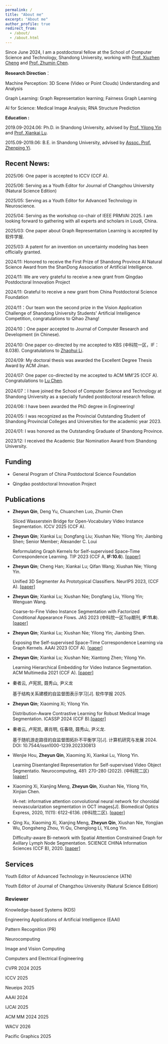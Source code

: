 ```yaml
---
permalink: /
title: "About me"
excerpt: "About me"
author_profile: true
redirect_from: 
  - /about/
  - /about.html
---
```


Since June 2024, I am a postdoctoral fellow at the School of Computer Science and Technology, Shandong University, working with [Prof. Xiuzhen Cheng](https://www.cs.sdu.edu.cn/info/1070/2796.htm) and [Prof. Zhumin Chen](https://ir.sdu.edu.cn/~zhuminchen/). 

**Research Direction**：

Machine Perception: 3D Scene (Video or Point Clouds) Understanding and Analysis

Graph Learning: Graph Representation learning; Fairness Graph Learning

AI for Science: Medical Image Analysis; RNA Structure Prediction


**Education :**

2019.09-2024.06: Ph.D. in Shandong University, advised by [Prof. Yilong Yin](https://faculty.sdu.edu.cn/ylyin) and [Prof. Xiankai Lu](https://faculty.sdu.edu.cn/luxiankai/zh_CN/index.htm).

2015.09-2019.06: B.E. in Shandong University, advised by [Assoc. Prof. Zhenping Yi](https://faculty.sdu.edu.cn/yizhenping/zh_CN/index.htm).

## Recent News:
2025/06: One paper is accepted to ICCV (CCF A).

2025/06: Serving as a Youth Editor for Journal of Changzhou University (Natural Science Edition)

2025/05: Serving as a Youth Editor for Advanced Technology in Neuroscience.

2025/04: Serving as the workshop co-chair of IEEE PRMVAI 2025. I am looking forward to gathering with all experts and scholars in Loudi, China.

2025/03: One paper about Graph Representation Learning is accepted by 软件学报. 

2025/03: A patent for an invention on uncertainty modeling has been officially granted.

2024/11: Honored to receive the First Prize of Shandong Province AI Natural Science Award from the ShanDong Association of Artificial Intelligence.

2024/11: We are very grateful to receive a new grant from Qingdao Postdoctoral Innovation Project 

2024/11: Grateful to receive a new grant from China Postdoctoral Science Foundation

2024/11：Our team won the second prize in the Vision Application Challenge of Shandong University Students' Artificial Intelligence Competition, congratulations to Qihao Zhang!

2024/10：One paper accepted to Journal of Computer Research and Development (in Chinese).

2024/10: One paper co-directed by me accepted to KBS (中科院一区，IF：8.038). Congratulations to [Zhaohui Li](https://time.sdu.edu.cn/info/1069/2059.htm).

2024/09: My doctoral thesis was awarded the Excellent Degree Thesis Award by ACM Jinan.

2024/07: One paper co-directed by me accepted to ACM MM'25 (CCF A). Congratulations to [Lu Chen](https://time.sdu.edu.cn/info/1069/2056.htm).

2024/07：I have joined the School of Computer Science and Technology at Shandong University as a specially funded postdoctoral research fellow.

2024/06: I have been awarded the PhD degree in Engineering!

2024/05: I was recognized as the Provincial Outstanding Student of Shandong Provincial Colleges and Universities for the academic year 2023.

2024/01: I was honored as the Outstanding Graduate of Shandong Province.

2023/12: I received the Academic Star Nomination Award from Shandong University.

## Funding
+ General Program of China Postdoctoral Science Foundation

+ Qingdao postdoctoral Innovation Project

## Publications

+ **Zheyun Qin**, Deng Yu, Chuanchen Luo, Zhumin Chen 
  
  Sliced Wasserstein Bridge for Open-Vocabulary Video Instance Segmentation. ICCV 2025 (CCF A).

+ **Zheyun Qin**; Xiankai Lu; Dongfang Liu; Xiushan Nie; Yilong Yin; Jianbing Shen; Senior Member; Alexander C. Loui

  Reformulating Graph Kernels for Self-supervised Space-Time Correspondence Learning. TIP 2023 (CCF A, **IF:10.6**). [[paper]](https://doi.org/10.1109/TIP.2023.3328485)

+ **Zheyun Qin**; Cheng Han; Xiankai Lu; Qifan Wang; Xiushan Nie; Yilong Yin.
  
  Unified 3D Segmenter As Prototypical Classifiers. NeurIPS 2023, (CCF A). [[paper]](https://proceedings.neurips.cc/paper_files/paper/2023/file/916cb4e1aeafaa0757953c9bacd17337-Paper-Conference.pdf)

+ **Zheyun Qin**; Xiankai Lu; Xiushan Nie; Dongfang Liu, Yilong Yin; Wenguan Wang.

   Coarse-to-Fine Video Instance Segmentation with Factorized Conditional Appearance Flows. JAS 2023 (中科院一区Top期刊, **IF:11.8**). [[paper]](https://www.ieee-jas.net/en/article/doi/10.1109/JAS.2023.123456)

+ **Zheyun Qin**; Xiankai Lu; Xiushan Nie; Yilong Yin; Jianbing Shen. 
    
   Exposing the Self-supervised Space-Time Correspondence Learning via Graph Kernels. AAAI 2023 (CCF A). [[paper]](https://doi.org/10.1609/aaai.v37i2.25304)

+ **Zheyun Qin**; Xiankai Lu; Xiushan Nie; Xiantong Zhen; Yilong Yin. 

   Learning Hierarchical Embedding for Video Instance Segmentation. ACM Multimedia 2021 (CCF A). [[paper]](https://doi.org/10.1145/3474085.3475342)

+ 秦者云, 卢宪凯, 聂秀山, 尹义龙

  基于结构关系建模的自监督图表示学习[J]. 软件学报 2025.

+ **Zheyun Qin**; Xiaoming Xi; Yilong Yin.

  Distribution-Aware Contrastive Learning for Robust Medical Image Segmentation. ICASSP 2024 (CCF B).[[paper]](https://ieeexplore.ieee.org/abstract/document/10446000/)
   
+ 秦者云, 卢宪凯, 袭肖明, 任春晓, 聂秀山, 尹义龙.

  基于随机游走路径的自监督图拓扑不平衡学习[J]. 计算机研究与发展 2024. DOI: 10.7544/issn1000-1239.202330813

+ Wenjie Hou, **Zheyun Qin**, Xiaoming Xi, Xiankai Lu, Yilong Yin.

   Learning Disentangled Representation for Self-supervised Video Object Segmentatio. Neurocomputing, 481: 270-280 (2022). (中科院二区) [[paper]](https://www.sciencedirect.com/science/article/abs/pii/S0925231222000856)

+ Xiaoming Xi, Xianjing Meng, **Zheyun Qin**, Xiushan Nie, Yilong Yin, Xinjian Chen. 

   IA-net: informative attention convolutional neural network for choroidal neovascularization segmentation in OCT images[J]. Biomedical Optics Express, 2020, 11(11): 6122-6136. (中科院二区). [[paper]](https://www.osapublishing.org/viewmedia.cfm?uri=boe-11-11-6122&seq=0)

+ Qing Xu, Xiaoming Xi, Xianjing Meng, **Zheyun Qin**, Xiushan Nie, Yongjian Wu, Dongsheng Zhou, Yi Qu, Chenglong Li, YiLong Yin.

   Difficulty-aware Bi-network with Spatial Attention Constrained Graph for Axillary Lymph Node Segmentation. SCIENCE CHINA Information Sciences (CCF B), 2020. [[paper]](https://doi.org/10.1007/s11432-020-3079-8)

## Services
Youth Editor of Advanced Technology in Neuroscience (ATN)

Youth Editor of Journal of Changzhou University (Natural Science Edition)

### Reviewer

Knowledge-based Systems (KDS) 

Engineering Applications of Artificial Intelligence (EAAI) 

Pattern Recognition (PR) 

Neurocomputing

Image and Vision Computing

Computers and Electrical Engineering

CVPR 2024 2025

ICCV 2025

Neueips 2025

AAAI 2024 

IJCAI 2025

ACM MM 2024 2025

WACV 2026

Pacific Graphics 2025
